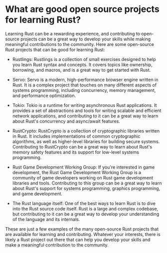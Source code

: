 # What are good open source projects for learning Rust?

Learning Rust can be a rewarding experience, and contributing to open-source projects can be a great way to develop your skills while making meaningful contributions to the community. Here are some open-source Rust projects that can be good for learning Rust:

* Rustlings: Rustlings is a collection of small exercises designed to help you learn Rust syntax and concepts. It covers topics like ownership, borrowing, and macros, and is a great way to get started with Rust.

* Servo: Servo is a modern, high-performance browser engine written in Rust. It is a complex project that touches on many different aspects of systems programming, including concurrency, memory management, and performance optimization.

* Tokio: Tokio is a runtime for writing asynchronous Rust applications. It provides a set of abstractions and tools for writing scalable and efficient network applications, and contributing to it can be a great way to learn about Rust's concurrency and async/await features.

* RustCrypto: RustCrypto is a collection of cryptographic libraries written in Rust. It includes implementations of common cryptographic algorithms, as well as higher-level libraries for building secure systems. Contributing to RustCrypto can be a great way to learn about Rust's memory safety features and its support for low-level systems programming.

* Rust Game Development Working Group: If you're interested in game development, the Rust Game Development Working Group is a community of game developers working on Rust game development libraries and tools. Contributing to this group can be a great way to learn about Rust's support for systems programming, graphics programming, and game development.

* The Rust language itself: One of the best ways to learn Rust is to dive into the Rust source code itself. Rust is a large and complex codebase, but contributing to it can be a great way to develop your understanding of the language and its internals.

These are just a few examples of the many open-source Rust projects that are available for learning and contributing. Whatever your interests, there is likely a Rust project out there that can help you develop your skills and make a meaningful contribution to the community.